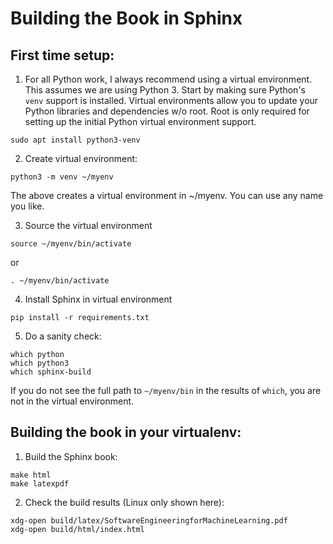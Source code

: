 # Building the Book in Sphinx

## First time setup:

1. For all Python work, I always recommend using a virtual environment. This assumes we are using Python 3. Start
by making sure Python's `venv` support is installed. Virtual environments allow you to update your Python libraries and dependencies w/o root. Root is only required for setting up the initial Python virtual environment support.

  ```
  sudo apt install python3-venv
  ```

2. Create virtual environment:

  ```
  python3 -m venv ~/myenv
  ```

  The above creates a virtual environment in ~/myenv. You can use any name you like.


3. Source the virtual environment

  ```
  source ~/myenv/bin/activate
  ```

  or

  ```
  . ~/myenv/bin/activate
  ```

4. Install Sphinx in virtual environment

  ```
  pip install -r requirements.txt
  ```


5. Do a sanity check:

  ```
  which python
  which python3
  which sphinx-build
  ```

  If you do not see the full path to `~/myenv/bin` in the results of `which`, you are not in the virtual environment.

## Building the book in your virtualenv:



1. Build the Sphinx book:
  ```
  make html
  make latexpdf
  ```

2. Check the build results (Linux only shown here):

  ```
  xdg-open build/latex/SoftwareEngineeringforMachineLearning.pdf
  xdg-open build/html/index.html
  ```

